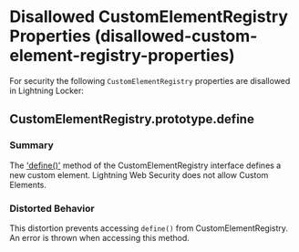 # Disallowed CustomElementRegistry Properties (disallowed-custom-element-registry-properties)

For security the following `CustomElementRegistry` properties are disallowed in Lightning Locker:

<!-- START generated embed: @locker/distortion/src/CustomElementRegistry/docs/define-value.md -->
## CustomElementRegistry.prototype.define

### Summary
The ['define()'](https://developer.mozilla.org/en-US/docs/Web/API/CustomElementRegistry/define) method of the CustomElementRegistry interface defines a new custom element. Lightning Web Security does not allow Custom Elements.

### Distorted Behavior

This distortion prevents accessing `define()` from CustomElementRegistry. An error is thrown when accessing this method.
<!-- END generated embed, please keep comment -->

